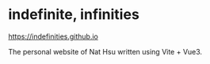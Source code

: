 # indefinite, infinities

https://indefinities.github.io

The personal website of Nat Hsu written using Vite + Vue3.